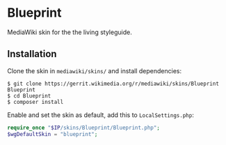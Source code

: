 # Blueprint

MediaWiki skin for the the living styleguide.

## Installation

Clone the skin in `mediawiki/skins/` and install dependencies:
```
$ git clone https://gerrit.wikimedia.org/r/mediawiki/skins/Blueprint Blueprint
$ cd Blueprint
$ composer install
```

Enable and set the skin as default, add this to `LocalSettings.php`:
```php
require_once "$IP/skins/Blueprint/Blueprint.php";
$wgDefaultSkin = "blueprint";
```
